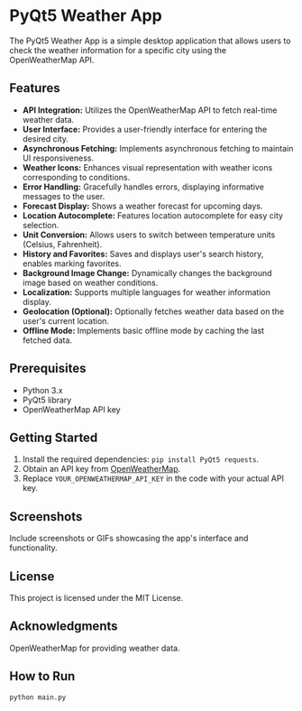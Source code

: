 # PyQt5 Weather App

The PyQt5 Weather App is a simple desktop application that allows users to check the weather information for a specific city using the OpenWeatherMap API.

## Features

- **API Integration:** Utilizes the OpenWeatherMap API to fetch real-time weather data.
- **User Interface:** Provides a user-friendly interface for entering the desired city.
- **Asynchronous Fetching:** Implements asynchronous fetching to maintain UI responsiveness.
- **Weather Icons:** Enhances visual representation with weather icons corresponding to conditions.
- **Error Handling:** Gracefully handles errors, displaying informative messages to the user.
- **Forecast Display:** Shows a weather forecast for upcoming days.
- **Location Autocomplete:** Features location autocomplete for easy city selection.
- **Unit Conversion:** Allows users to switch between temperature units (Celsius, Fahrenheit).
- **History and Favorites:** Saves and displays user's search history, enables marking favorites.
- **Background Image Change:** Dynamically changes the background image based on weather conditions.
- **Localization:** Supports multiple languages for weather information display.
- **Geolocation (Optional):** Optionally fetches weather data based on the user's current location.
- **Offline Mode:** Implements basic offline mode by caching the last fetched data.

## Prerequisites

- Python 3.x
- PyQt5 library
- OpenWeatherMap API key

## Getting Started

1. Install the required dependencies: `pip install PyQt5 requests`.
2. Obtain an API key from [OpenWeatherMap](https://openweathermap.org/).
3. Replace `YOUR_OPENWEATHERMAP_API_KEY` in the code with your actual API key.

## Screenshots
Include screenshots or GIFs showcasing the app's interface and functionality.

## License
This project is licensed under the MIT License.

## Acknowledgments
OpenWeatherMap for providing weather data.
## How to Run

```bash
python main.py

